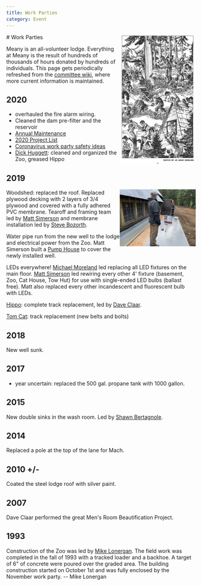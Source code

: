 ```yaml
---
title: Work Parties
category: Event
---
```

<img src="img/1948-Meany-Work-Party.png" alt="sketch of meanyites working" style="width: 40%;" align="right">
# Work Parties

Meany is an all-volunteer lodge. Everything at Meany is the result of hundreds of thousands of hours donated by hundreds of individuals. This page gets periodically refreshed from the [committee wiki](https://github.com/MeanyLodge/Committee/wiki), where more current information is maintained.


## 2020

- overhauled the fire alarm wiring.
- Cleaned the dam pre-filter and the reservoir
- [Annual Maintenance](https://github.com/MeanyLodge/Committee/wiki/2020-Annual-Maintenance)
- [2020 Project List](https://github.com/MeanyLodge/Committee/wiki/2020-Projects)
- [Coronavirus work party safety ideas](https://github.com/MeanyLodge/Committee/wiki/Coronavirus-Work-Party-Safety-Ideas)
- [Dick Huggett](Dick-Huggett): cleaned and organized the Zoo, greased Hippo


## 2019
<img src="img/2019-Woodshed-Roof.jpeg" style="width: 40%;" align="right">

Woodshed: replaced the roof. Replaced plywood decking with 2 layers of 3/4 plywood and covered with a fully adhered PVC membrane. Tearoff and framing team led by [Matt Simerson](Matt-Simerson) and membrane installation led by [Steve Bozorth](Steve-Bozorth).

Water pipe run from the new well to the lodge and electrical power from the Zoo. Matt Simerson built a [Pump House](Pump-House) to cover the newly installed well.

LEDs everywhere! [Michael Moreland](Michael-Moreland) led replacing all LED fixtures on the main floor. [Matt Simerson](Matt-Simerson) led rewiring every other 4' fixture (basement, Zoo, Cat House, Tow Hut) for use with single-ended LED bulbs (ballast free). Matt also replaced every other incandescent and fluorescent bulb with LEDs.

[Hippo](Hippo): complete track replacement, led by [Dave Claar](Dave-Claar).

[Tom Cat](Tomcat): track replacement (new belts and bolts)

## 2018

New well sunk.

## 2017

- year uncertain: replaced the 500 gal. propane tank with 1000 gallon.

## 2015

New double sinks in the wash room. Led by [Shawn Bertagnole](Shawn-Bertagnole).

## 2014

Replaced a pole at the top of the lane for Mach.

## 2010 +/-

Coated the steel lodge roof with silver paint.

## 2007

Dave Claar performed the great Men's Room Beautification Project.


## 1993

Construction of the Zoo was led by [Mike Lonergan](Mike-Lonergan). The field work was completed in the fall of 1993 with a tracked loader and a backhoe. A target of 6" of concrete were poured over the graded area. The building construction started on October 1st and was fully enclosed by the November work party. -- Mike Lonergan

